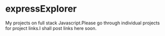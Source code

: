 # expressExplorer

My projects on full stack Javascript.Please go through individual projects for project links.I shall post links here soon.

